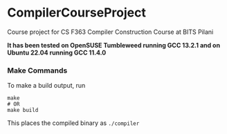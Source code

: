 # CompilerCourseProject
Course project for CS F363 Compiler Construction Course at BITS Pilani

__It has been tested on OpenSUSE Tumbleweed running GCC 13.2.1 and on Ubuntu 22.04 running GCC 11.4.0__

### Make Commands
To make a build output, run
```
make
# OR
make build
```

This places the compiled binary as `./compiler`
